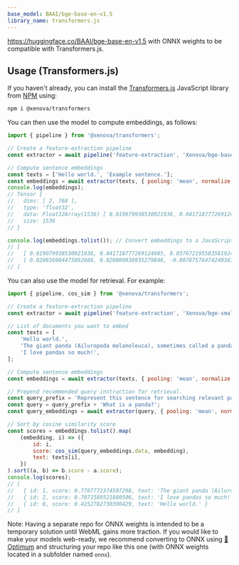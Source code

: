 ```yaml
---
base_model: BAAI/bge-base-en-v1.5
library_name: transformers.js
---
```


https://huggingface.co/BAAI/bge-base-en-v1.5 with ONNX weights to be compatible with Transformers.js.

## Usage (Transformers.js)

If you haven't already, you can install the [Transformers.js](https://huggingface.co/docs/transformers.js) JavaScript library from [NPM](https://www.npmjs.com/package/@xenova/transformers) using:
```bash
npm i @xenova/transformers
```

You can then use the model to compute embeddings, as follows:

```js
import { pipeline } from '@xenova/transformers';

// Create a feature-extraction pipeline
const extractor = await pipeline('feature-extraction', 'Xenova/bge-base-en-v1.5');

// Compute sentence embeddings
const texts = ['Hello world.', 'Example sentence.'];
const embeddings = await extractor(texts, { pooling: 'mean', normalize: true });
console.log(embeddings);
// Tensor {
//   dims: [ 2, 768 ],
//   type: 'float32',
//   data: Float32Array(1536) [ 0.019079938530921936, 0.041718777269124985, ... ],
//   size: 1536
// }

console.log(embeddings.tolist()); // Convert embeddings to a JavaScript list
// [
//   [ 0.019079938530921936, 0.041718777269124985, 0.037672195583581924, ... ],
//   [ 0.020936904475092888, 0.020080938935279846, -0.00787576474249363, ... ]
// ]
```

You can also use the model for retrieval. For example:
```js
import { pipeline, cos_sim } from '@xenova/transformers';

// Create a feature-extraction pipeline
const extractor = await pipeline('feature-extraction', 'Xenova/bge-small-en-v1.5');

// List of documents you want to embed
const texts = [
    'Hello world.',
    'The giant panda (Ailuropoda melanoleuca), sometimes called a panda bear or simply panda, is a bear species endemic to China.',
    'I love pandas so much!',
];

// Compute sentence embeddings
const embeddings = await extractor(texts, { pooling: 'mean', normalize: true });

// Prepend recommended query instruction for retrieval.
const query_prefix = 'Represent this sentence for searching relevant passages: '
const query = query_prefix + 'What is a panda?';
const query_embeddings = await extractor(query, { pooling: 'mean', normalize: true });

// Sort by cosine similarity score
const scores = embeddings.tolist().map(
    (embedding, i) => ({
        id: i,
        score: cos_sim(query_embeddings.data, embedding),
        text: texts[i],
    })
).sort((a, b) => b.score - a.score);
console.log(scores);
// [
//   { id: 1, score: 0.7787772374597298, text: 'The giant panda (Ailuropoda melanoleuca), sometimes called a panda bear or simply panda, is a bear species endemic to China.' },
//   { id: 2, score: 0.7071589521880506, text: 'I love pandas so much!' },
//   { id: 0, score: 0.4252782730390429, text: 'Hello world.' }
// ]
```


Note: Having a separate repo for ONNX weights is intended to be a temporary solution until WebML gains more traction. If you would like to make your models web-ready, we recommend converting to ONNX using [🤗 Optimum](https://huggingface.co/docs/optimum/index) and structuring your repo like this one (with ONNX weights located in a subfolder named `onnx`).